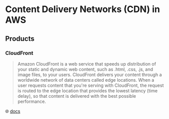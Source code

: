 # Content Delivery Networks (CDN) in AWS

## Products

### CloudFront

> Amazon CloudFront is a web service that speeds up distribution of your static and dynamic web content, such as .html, .css, .js, and image files, to your users. CloudFront delivers your content through a worldwide network of data centers called edge locations. When a user requests content that you're serving with CloudFront, the request is routed to the edge location that provides the lowest latency (time delay), so that content is delivered with the best possible performance.

🌐 [docs](https://docs.aws.amazon.com/AmazonCloudFront/latest/DeveloperGuide/Introduction.html)
